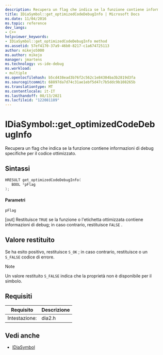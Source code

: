 ```yaml
---
description: Recupera un flag che indica se la funzione contiene informazioni di debug specifiche per il codice ottimizzato.
title: IDiaSymbol::get_optimizedCodeDebugInfo | Microsoft Docs
ms.date: 11/04/2016
ms.topic: reference
dev_langs:
- C++
helpviewer_keywords:
- IDiaSymbol::get_optimizedCodeDebugInfo method
ms.assetid: 57ef4170-37a9-46b0-8217-c1a674725113
author: mikejo5000
ms.author: mikejo
manager: jmartens
ms.technology: vs-ide-debug
ms.workload:
- multiple
ms.openlocfilehash: b5cd438ead3b76f2c562c1e84304ba3b2819d3fa
ms.sourcegitcommit: 68897da7d74c31ae1ebf5d47c7b5ddc9b108265b
ms.translationtype: MT
ms.contentlocale: it-IT
ms.lasthandoff: 08/13/2021
ms.locfileid: "122081189"
---
```

# <a name="idiasymbolget_optimizedcodedebuginfo"></a>IDiaSymbol::get_optimizedCodeDebugInfo
Recupera un flag che indica se la funzione contiene informazioni di debug specifiche per il codice ottimizzato.

## <a name="syntax"></a>Sintassi

```C++
HRESULT get_optimizedCodeDebugInfo(
   BOOL *pFlag
);
```

#### <a name="parameters"></a>Parametri
 `pFlag`

[out] Restituisce `TRUE` se la funzione o l'etichetta ottimizzata contiene informazioni di debug; in caso contrario, restituisce `FALSE` .

## <a name="return-value"></a>Valore restituito
 Se ha esito positivo, restituisce `S_OK` ; in caso contrario, restituisce o un `S_FALSE` codice di errore.

> [!NOTE]
> Un valore restituito `S_FALSE` indica che la proprietà non è disponibile per il simbolo.

## <a name="requirements"></a>Requisiti

|Requisito|Descrizione|
|-----------------|-----------------|
|Intestazione:|dia2.h|

## <a name="see-also"></a>Vedi anche
- [IDiaSymbol](../../debugger/debug-interface-access/idiasymbol.md)
